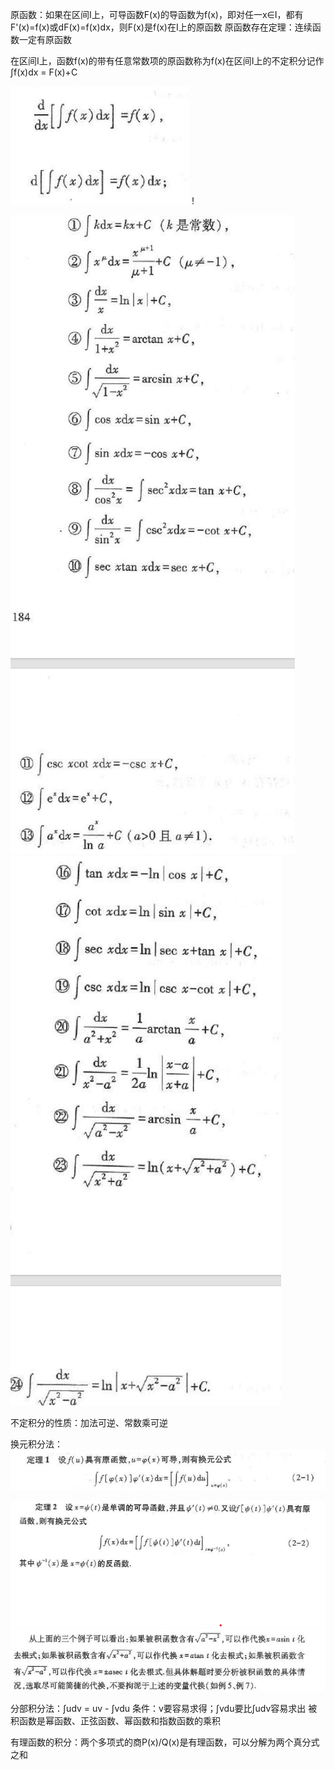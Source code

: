 原函数：如果在区间I上，可导函数F(x)的导函数为f(x)，即对任一x∈I，都有F'(x)=f(x)或dF(x)=f(x)dx，则F(x)是f(x)在I上的原函数
原函数存在定理：连续函数一定有原函数

在区间I上，函数f(x)的带有任意常数项的原函数称为f(x)在区间I上的不定积分记作∫f(x)dx = F(x)+C

![](./jifen.png) !

![](basicjifenbiao.png) 
![](./basicjifenbiao2.png)

不定积分的性质：加法可逆、常数乘可逆

换元积分法：
![](huanyuan1.png)

![](./huanyuan2.png)
![](./sanjiaodaihuan.png)


分部积分法：∫udv = uv - ∫vdu
	条件：v要容易求得；∫vdu要比∫udv容易求出
	被积函数是幂函数、正弦函数、幂函数和指数函数的乘积
	
有理函数的积分：两个多项式的商P(x)/Q(x)是有理函数，可以分解为两个真分式之和









